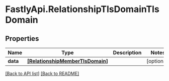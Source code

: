 # FastlyApi.RelationshipTlsDomainTlsDomain

## Properties

Name | Type | Description | Notes
------------ | ------------- | ------------- | -------------
**data** | [**[RelationshipMemberTlsDomain]**](RelationshipMemberTlsDomain.md) |  | [optional] 



[[Back to API list]](../../README.md#endpoints) [[Back to README]](../../README.md)
